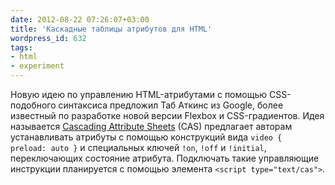 ```yaml
---
date: 2012-08-22 07:26:07+03:00
title: 'Каскадные таблицы атрибутов для HTML'
wordpress_id: 632
tags:
- html
- experiment
---
```


Новую идею по управлению HTML-атрибутами с помощью CSS-подобного синтаксиса предложил Таб Аткинс из Google, более известный по разработке новой версии Flexbox и CSS-градиентов. Идея называется [Cascading Attribute Sheets][1] (CAS) предлагает авторам устанавливать атрибуты с помощью конструкций вида `video { preload: auto }` и специальных ключей `!on`, `!off` и `!initial`, переключающих состояние атрибута. Подключать такие управляющие инструкции планируется с помощью элемента `<script type="text/cas">`.

[1]: http://www.xanthir.com/blog/b4K_0
